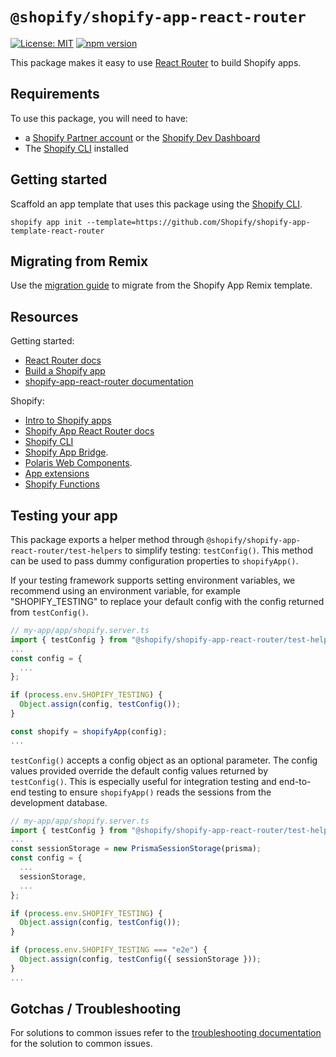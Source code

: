 # `@shopify/shopify-app-react-router`

<!-- ![Build Status]() -->

[![License: MIT](https://img.shields.io/badge/License-MIT-green.svg)](LICENSE.md)
[![npm version](https://badge.fury.io/js/%40shopify%2Fshopify-app-react-router.svg)](https://badge.fury.io/js/%40shopify%2Fshopify-app-react-router)

This package makes it easy to use [React Router](https://reactrouter.com/) to build Shopify apps.

## Requirements

To use this package, you will need to have:

- a [Shopify Partner account](https://www.shopify.com/ca/partners) or the [Shopify Dev Dashboard](https://shopify.dev/beta/next-gen-dev-platform/dev-dashboard)
- The [Shopify CLI](https://shopify.dev/docs/apps/build/cli-for-apps) installed

## Getting started

Scaffold an app template that uses this package using the [Shopify CLI](https://shopify.dev/docs/apps/build/cli-for-apps).

```
shopify app init --template=https://github.com/Shopify/shopify-app-template-react-router
```

## Migrating from Remix

Use the [migration guide](https://github.com/Shopify/shopify-app-template-react-router/wiki/Upgrading-from-Remix) to migrate from the Shopify App Remix template.

## Resources

Getting started:

- [React Router docs](https://reactrouter.com/home)
- [Build a Shopify app](https://shopify.dev/docs/apps/build/build)
- [shopify-app-react-router documentation](https://shopify.dev/docs/api/shopify-app-react-router)

Shopify:

- [Intro to Shopify apps](https://shopify.dev/docs/apps/getting-started)
- [Shopify App React Router docs](https://shopify.dev/docs/api/shopify-app-react-router)
- [Shopify CLI](https://shopify.dev/docs/apps/tools/cli)
- [Shopify App Bridge](https://shopify.dev/docs/api/app-bridge-library).
- [Polaris Web Components](https://shopify.dev/docs/api/app-home/using-polaris-components).
- [App extensions](https://shopify.dev/docs/apps/app-extensions/list)
- [Shopify Functions](https://shopify.dev/docs/api/functions)

## Testing your app

This package exports a helper method through `@shopify/shopify-app-react-router/test-helpers` to simplify testing: `testConfig()`. This method can be used to pass dummy configuration properties to `shopifyApp()`.

If your testing framework supports setting environment variables, we recommend using an environment variable, for example "SHOPIFY_TESTING" to replace your default config with the config returned from `testConfig()`.

```ts
// my-app/app/shopify.server.ts
import { testConfig } from "@shopify/shopify-app-react-router/test-helpers";
...
const config = {
  ...
};

if (process.env.SHOPIFY_TESTING) {
  Object.assign(config, testConfig());
}

const shopify = shopifyApp(config);
...
```

`testConfig()` accepts a config object as an optional parameter. The config values provided override the default config values returned by `testConfig()`. This is especially useful for integration testing and end-to-end testing to ensure `shopifyApp()` reads the sessions from the development database.

```ts
// my-app/app/shopify.server.ts
import { testConfig } from "@shopify/shopify-app-react-router/test-helpers";
...
const sessionStorage = new PrismaSessionStorage(prisma);
const config = {
  ...
  sessionStorage,
  ...
};

if (process.env.SHOPIFY_TESTING) {
  Object.assign(config, testConfig());
}

if (process.env.SHOPIFY_TESTING === "e2e") {
  Object.assign(config, testConfig({ sessionStorage }));
}
...
```

## Gotchas / Troubleshooting

For solutions to common issues refer to the [troubleshooting documentation](https://github.com/Shopify/shopify-app-template-react-router#gotchas--troubleshooting) for the solution to common issues.

